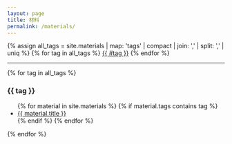 ```yaml
---
layout: page
title: 材料
permalink: /materials/
---
```


<p>
  {% assign all_tags = site.materials | map: 'tags' | compact | join: ',' | split: ',' | uniq %}
  {% for tag in all_tags %}
    <a href="#{{ tag | slugify }}" style="margin-right: 0em;">{{ #tag }}</a>
  {% endfor %}
</p>

<hr>

{% for tag in all_tags %}
  <section id="{{ tag | slugify }}">
    <h3>{{ tag }}</h3>
    <ul>
      {% for material in site.materials %}
        {% if material.tags contains tag %}
          <li><a href="{{ material.url | relative_url }}">{{ material.title }}</a></li>
        {% endif %}
      {% endfor %}
    </ul>
  </section>
{% endfor %}